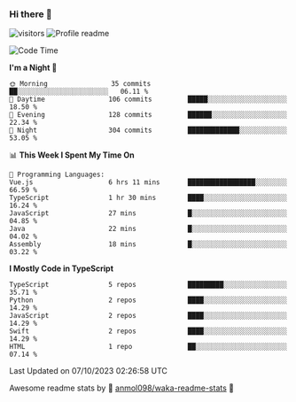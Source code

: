 ### Hi there 👋  
![visitors](https://visitor-badge.laobi.icu/badge?page_id=leverglowh) ![Profile readme](https://github.com/leverglowh/leverglowh/workflows/Profile%20readme/badge.svg?branch=master)

<!--START_SECTION:waka-->
![Code Time](http://img.shields.io/badge/Code%20Time-2%2C392%20hrs%2059%20mins-blue)

**I'm a Night 🦉** 

```text
🌞 Morning                35 commits          ██░░░░░░░░░░░░░░░░░░░░░░░   06.11 % 
🌆 Daytime                106 commits         █████░░░░░░░░░░░░░░░░░░░░   18.50 % 
🌃 Evening                128 commits         ██████░░░░░░░░░░░░░░░░░░░   22.34 % 
🌙 Night                  304 commits         █████████████░░░░░░░░░░░░   53.05 % 
```


📊 **This Week I Spent My Time On** 

```text
💬 Programming Languages: 
Vue.js                   6 hrs 11 mins       █████████████████░░░░░░░░   66.59 % 
TypeScript               1 hr 30 mins        ████░░░░░░░░░░░░░░░░░░░░░   16.24 % 
JavaScript               27 mins             █░░░░░░░░░░░░░░░░░░░░░░░░   04.85 % 
Java                     22 mins             █░░░░░░░░░░░░░░░░░░░░░░░░   04.02 % 
Assembly                 18 mins             █░░░░░░░░░░░░░░░░░░░░░░░░   03.22 % 
```

**I Mostly Code in TypeScript** 

```text
TypeScript               5 repos             █████████░░░░░░░░░░░░░░░░   35.71 % 
Python                   2 repos             ████░░░░░░░░░░░░░░░░░░░░░   14.29 % 
JavaScript               2 repos             ████░░░░░░░░░░░░░░░░░░░░░   14.29 % 
Swift                    2 repos             ████░░░░░░░░░░░░░░░░░░░░░   14.29 % 
HTML                     1 repo              ██░░░░░░░░░░░░░░░░░░░░░░░   07.14 % 
```




 Last Updated on 07/10/2023 02:26:58 UTC
<!--END_SECTION:waka-->


Awesome readme stats by :star2: [anmol098/waka-readme-stats](https://github.com/anmol098/waka-readme-stats) :star2:
